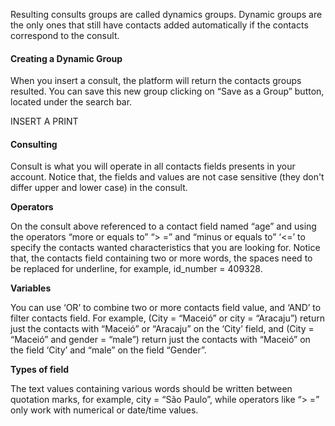 Resulting consults groups are called dynamics groups. Dynamic groups are the only ones that still have contacts added automatically if the contacts correspond to the consult.

#### Creating a Dynamic Group ####
When you insert a consult, the platform will return the contacts groups resulted. You can save this new group clicking on “Save as a Group” button, located under the search bar.
 
INSERT A PRINT

#### Consulting ####
Consult is what you will operate in all contacts fields presents in your account. Notice that, the fields and values are not case sensitive (they don't differ upper and lower case) in the consult.

**Operators**

On the consult above referenced to a contact field named “age” and using the operators  “more or equals to” “> =” and “minus or equals to” ‘<=’ to specify the contacts wanted characteristics that you are looking for. Notice that, the contacts field containing two or more words, the spaces need to be replaced for underline, for example, id_number = 409328.

**Variables**

You can use ‘OR’ to combine two or more contacts field value, and ‘AND’ to filter contacts field. For example, (City = “Maceió” or city = “Aracaju”) return just the contacts with “Maceió” or “Aracaju” on the ‘City’ field, and (City = “Maceió” and gender = “male”) return just the contacts with “Maceió” on the field ‘City’ and “male” on the field “Gender”.

**Types of field**

The text values containing various words should be written between quotation marks, for example, city = “São Paulo”, while operators like “> =” only work with numerical or date/time values.
